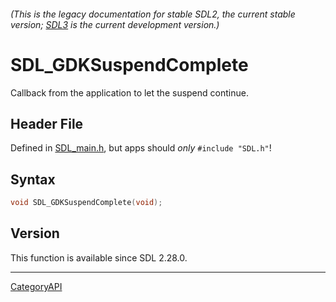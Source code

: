 ###### (This is the legacy documentation for stable SDL2, the current stable version; [SDL3](https://wiki.libsdl.org/SDL3/) is the current development version.)
# SDL_GDKSuspendComplete

Callback from the application to let the suspend continue.

## Header File

Defined in [SDL_main.h](https://github.com/libsdl-org/SDL/blob/SDL2/include/SDL_main.h), but apps should _only_ `#include "SDL.h"`!

## Syntax

```c
void SDL_GDKSuspendComplete(void);

```

## Version

This function is available since SDL 2.28.0.

----
[CategoryAPI](CategoryAPI)

